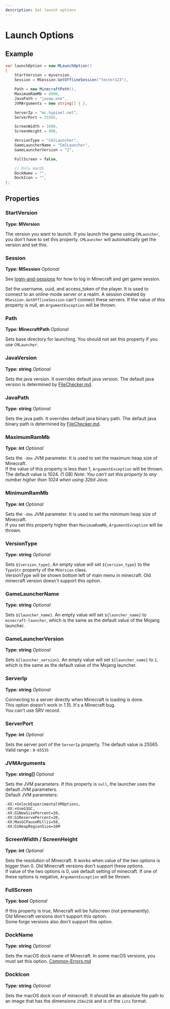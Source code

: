 ```yaml
---
description: Set launch options
---
```


# Launch Options

## Example

```csharp
var launchOption = new MLaunchOption()
{
    StartVersion = myversion,
    Session = MSession.GetOfflineSession("tester123"),

    Path = new MinecraftPath(),
    MaximumRamMb = 4096,
    JavaPath = "javaw.exe",
    JVMArguments = new string[] { },

    ServerIp = "mc.hypixel.net",
    ServerPort = 25565,

    ScreenWidth = 1600,
    ScreenHeight = 900,

    VersionType = "CmlLauncher",
    GameLauncherName = "CmlLauncher",
    GameLauncherVersion = "2",

    FullScreen = false,

    // Only macOS
    DockName = "",
    DockIcon = "",
};
```

## Properties

### StartVersion

**Type: MVersion**

The version you want to launch. If you launch the game using `CMLauncher`, you don't have to set this property. `CMLauncher` will automatically get the version and set this.

### Session

**Type: MSession** _Optional_

See [login-and-sessions](../login-and-sessions/ "mention") for how to log in Minecraft and get game session.

Set the username, uuid, and access\_token of the player. It is used to connect to an online-mode server or a realm. A session created by `MSession.GetOfflineSession` can't connect these servers. If the value of this property is null, an `ArgumentException` will be thrown.

### Path

**Type: MinecraftPath** _Optional_

Sets base directory for launching. You should not set this property if you use `CMLauncher`.

### JavaVersion

**Type: string** _Optional_

Sets the java version. It overrides default java version. The default java version is determined by [FileChecker.md](../more-apis/FileChecker.md "mention").

### JavaPath

**Type: string** _Optional_

Sets the java path. It overrides default java binary path. The default java binary path is determined by [FileChecker.md](../more-apis/FileChecker.md "mention").

### MaximumRamMb

**Type: int** _Optional_

Sets the `-Xmx` JVM parameter. It is used to set the maximum heap size of Minecraft.\
If the value of this property is less than 1, `ArgumentException` will be thrown.\
The default value is 1024. (1 GB) _Note: You can't set this property to any number higher than 1024 when using 32bit Java._

### MinimumRamMb

**Type: int** _Optional_

Sets the `-Xms` JVM parameter. It is used to set the minimum heap size of Minecraft.\
If you set this property higher than `MaximumRamMb`, `ArgumentException` will be thrown.

### VersionType

**Type: string** _Optional_

Sets `${version_type}`. An empty value will set `${version_type}` to the `TypeStr` property of the `MVersion` class.\
VersionType will be shown bottom left of main menu in minecraft. Old minecraft version doesn't support this option.

### GameLauncherName

**Type: string** _Optional_

Sets `${launcher_name}`. An empty value will set `${launcher_name}` to `minecraft-launcher`, which is the same as the default value of the Mojang launcher.

### GameLauncherVersion

**Type: string** _Optional_

Sets `${launcher_version}`. An empty value will set `${launcher_name}` to `2`, which is the same as the default value of the Mojang launcher.

### ServerIp

**Type: string** _Optional_

Connecting to a server directly when Minecraft is loading is done.\
This option doesn't work in 1.15. It's a Minecraft bug.\
You can't use SRV record.

### ServerPort

**Type: int** _Optional_

Sets the server port of the `ServerIp` property. The default value is 25565. Valid range : `0-65535`

### JVMArguments

**Type: string\[]** _Optional_

Sets the JVM parameters. If this property is `null`, the launcher uses the default JVM parameters.\
Default JVM parameters:

```
-XX:+UnlockExperimentalVMOptions,
-XX:+UseG1GC,
-XX:G1NewSizePercent=20,
-XX:G1ReservePercent=20,
-XX:MaxGCPauseMillis=50,
-XX:G1HeapRegionSize=16M
```

### ScreenWidth / ScreenHeight

**Type: int** _Optional_

Sets the resolution of Minecraft. It works when value of the two options is bigger than 0. Old Minecraft versions don't support these options.\
If value of the two options is 0, use default setting of minecraft. If one of these options is negative, `ArgumentException` will be thrown.

### FullScreen

**Type: bool** _Optional_

If this property is true, Minecraft will be fullscreen (not permanently).\
Old Minecraft versions don't support this option.\
Some forge versions also don't support this option.

### DockName

**Type: string** _Optional_

Sets the macOS dock name of Minecraft. In some macOS versions, you must set this option. [Common-Errors.md](../resources/Common-Errors.md "mention")

### DockIcon

**Type: string** _Optional_

Sets the macOS dock icon of minecraft. It should be an absolute file path to an image that has the dimensions `256x256` and is of the `icns` format.
